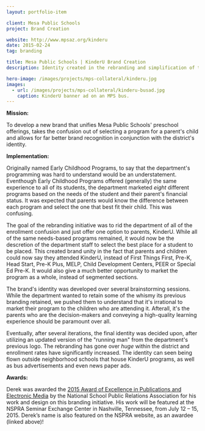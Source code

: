 ```yaml
---
layout: portfolio-item

client: Mesa Public Schools
project: Brand Creation

website: http://www.mpsaz.org/kinderu
date: 2015-02-24
tag: branding

title: Mesa Public Schools | KinderU Brand Creation
description: Identity created in the rebranding and simplification of the Mesa Public Schools Preschool Education Program.  The logo is used in various print and web distributions, and resides on the masthead of the program’s new website.

hero-image: /images/projects/mps-collateral/kinderu.jpg
images:
  - url: /images/projects/mps-collateral/kinderu-busad.jpg
    caption: KinderU banner ad on an MPS bus.
---
```


**Mission:**

  To develop a new brand that unifies Mesa Public Schools' preschool offerings, takes the confusion out of selecting a program for a parent's child and allows for far better brand recognition in conjunction with the district's identity.

**Implementation:**

  Originally named Early Childhood Programs, to say that the department's programming was hard to understand would be an understatement. Eventhough Early Childhood Programs offered (generally) the same experience to all of its students, the department marketed *eight* different programs based on the needs of the student and their parent's financial status. It was expected that parents would know the difference between each program and select the one that best fit their child. This was confusing.

  The goal of the rebranding initiative was to rid the department of all of the enrollment confusion and just offer one option to parents, KinderU. While all of the same needs-based programs remained, it would now be the descretion of the department staff to select the best place for a student to be placed. This created brand unity in the fact that parents and children could now say they attended KinderU, instead of First Things First, Pre-K, Head Start, Pre-K Plus, MELP, Child Development Centers, PEER or Special Ed Pre-K. It would also give a much better opportunity to market the program as a whole, instead of segmented sections.

  The brand's identity was developed over several brainstorming sessions. While the department wanted to retain some of the whismy its previous branding retained, we pushed them to understand that it's irrational to market their program to the children who are attending it. Afterall, it's the parents who are the decision-makers and conveying a high-quality learning experience should be paramount over all.

  Eventually, after several iterations, the final identity was decided upon, after utilizing an updated version of the "running man" from the department's previous logo. The rebranding has gone over *huge* within the district and enrollment rates have significantly increased. The identity can seen being flown outside neighborhood schools that house KinderU programs, as well as bus advertisements and even news paper ads.

**Awards:**

  Derek was awarded the [2015 Award of Excellence in Publications and Electronic Media](http://www.nspra.org/awards/pubs_media#Branding_Image_Package) by the National School Public Relations Association for his work and design on this branding initiative. His work will be featured at the NSPRA Seminar Exchange Center in Nashville, Tennessee, from July 12 – 15, 2015. Derek’s name is also featured on the NSPRA website, as an awardee (linked above)!